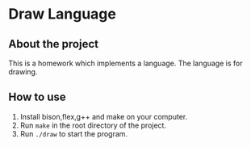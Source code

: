 # Draw Language

## About the project

This is a homework which implements a language. The language is for drawing.

## How to use

1. Install bison,flex,g++ and make on your computer.
2. Run `make` in the root directory of the project.
3. Run `./draw` to start the program.
